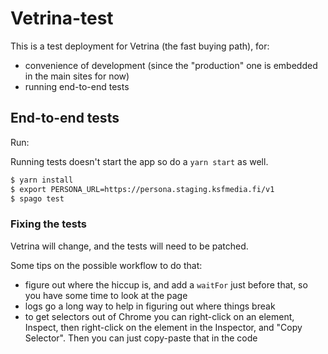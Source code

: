 # Vetrina-test

This is a test deployment for Vetrina (the fast buying path), for:

- convenience of development (since the "production" one is embedded in the main sites for now)
- running end-to-end tests

## End-to-end tests

Run:

Running tests doesn't start the app so do a `yarn start` as well.

```bash
$ yarn install
$ export PERSONA_URL=https://persona.staging.ksfmedia.fi/v1
$ spago test
```

### Fixing the tests

Vetrina will change, and the tests will need to be patched.

Some tips on the possible workflow to do that:

- figure out where the hiccup is, and add a `waitFor` just before that, so you have some time to look at the page
- logs go a long way to help in figuring out where things break
- to get selectors out of Chrome you can right-click on an element, Inspect,
  then right-click on the element in the Inspector, and "Copy Selector".
  Then you can just copy-paste that in the code
